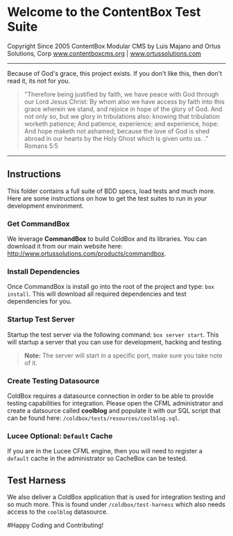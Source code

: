 # Welcome to the ContentBox Test Suite
Copyright Since 2005 ContentBox Modular CMS by Luis Majano and Ortus Solutions, Corp
www.contentboxcms.org | www.ortussolutions.com

----

Because of God's grace, this project exists. If you don't like this, then don't read it, its not for you.

>"Therefore being justified by faith, we have peace with God through our Lord Jesus Christ:
By whom also we have access by faith into this grace wherein we stand, and rejoice in hope of the glory of God.
And not only so, but we glory in tribulations also: knowing that tribulation worketh patience;
And patience, experience; and experience, hope:
And hope maketh not ashamed; because the love of God is shed abroad in our hearts by the 
Holy Ghost which is given unto us. ." Romans 5:5

----

## Instructions
This folder contains a full suite of BDD specs, load tests and much more.  Here are some
instructions on how to get the test suites to run in your development environment.

### Get CommandBox
We leverage **CommandBox** to build ColdBox and its libraries.  You can download it from our main website here: http://www.ortussolutions.com/products/commandbox.

### Install Dependencies
Once CommandBox is install go into the root of the project and type: `box install`. This will download all required dependencies and test dependencies for you.

### Startup Test Server
Startup the test server via the following command: `box server start`. This will startup a server that you can use for development, hacking and testing. 

> **Note:** The server will start in a specific port, make sure you take note of it.

### Create Testing Datasource

ColdBox requires a datasource connection in order to be able to provide testing capabilities for integration.  Please open the CFML administrator and create a datsource called **coolblog** and populate it with our SQL script that can be found here: `/coldbox/tests/resources/coolblog.sql`.

### Lucee Optional: `Default` Cache
If you are in the Lucee CFML engine, then you will need to register a `default` cache in the administrator so CacheBox can be tested.  

## Test Harness
We also deliver a ColdBox application that is used for integration testing and so much more.
This is found under `/coldbox/test-harness` which also needs access to the `coolblog` datasource.

#Happy Coding and Contributing!
